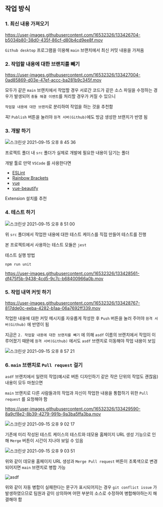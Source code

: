 ## 작업 방식

### 1. 최신 내용 가져오기

https://user-images.githubusercontent.com/16532326/133426704-b5034b80-38d0-435f-86cf-d80b4cd9ee8f.mov

`Github desktop` 프로그램을 이용해 `main` 브랜치에서 최신 커밋 내용을 가져옴

### 2. 작업할 내용에 대한 브랜치를 빼기

https://user-images.githubusercontent.com/16532326/133427004-0ad85869-d03e-47ef-accc-ba281b9c345f.mov

모두가 같은 `main` 브랜치에서 작업할 경우 서로간 코드가 같은 소스 파일을 수정하는 경우가 발생되어 `충돌 해결 이벤트`를 처리할 경우가 커질 수 있으니 

`작업할 내용에 대한 브랜치`로 분리하여 작업을 하는 것을 추천함

꼭! `Publish` 버튼을 눌러야 `원격 서버(Github)`에도 방금 생성한 브랜치가 반영 됨

### 3. 개발 하기

![스크린샷 2021-09-15 오후 8 45 36](https://user-images.githubusercontent.com/16532326/133427674-c4c6b6ee-18f1-4931-80f8-ac409a8fc414.png)

프로젝트 폴더 내 `src` 폴더가 실제로 개발에 필요한 내용이 담기는 폴더

개발 툴로 만약 `VSCode` 를 사용한다면

- [ESLint](https://marketplace.visualstudio.com/items?itemName=dbaeumer.vscode-eslint)
- [Rainbow Brackets](https://marketplace.visualstudio.com/items?itemName=2gua.rainbow-brackets)
- [vue](https://marketplace.visualstudio.com/items?itemName=jcbuisson.vue)
- [vue-beautify](https://marketplace.visualstudio.com/items?itemName=peakchen90.vue-beautify)

Extension 설치를 추천

### 4. 테스트 하기

![스크린샷 2021-09-15 오후 8 51 00](https://user-images.githubusercontent.com/16532326/133428299-3eb482cf-6306-4b41-b32d-95dbe71b426a.png)

위 `src` 폴더에서 작업한 내용에 대한 테스트 케이스를 직접 만들어 테스트를 진행

본 프로젝트에서 사용하는 테스트 모듈은 `jest`

테스트 실행 방법

```
npm run unit
```

https://user-images.githubusercontent.com/16532326/133428561-df475f5b-9438-4cd5-9c7c-b68400966a0b.mov

### 5. 작업 내역 커밋 하기

https://user-images.githubusercontent.com/16532326/133428767-817dde0c-eeba-4282-b1aa-06a7692ff339.mov

작업한 내용에 대한 커밋 메시지를 자유롭게 작성한 후 `Push` 버튼을 눌러 주어야 `원격 서버(Github)` 에 반영이 됨

지금은 `2. 작업할 내용에 대한 브랜치를 빼기` 에 의해 `asdf` 이름의 브랜치에서 작업이 이루어졌기 때문에 `원격 서버(Github)` 에서도 `asdf` 브랜치로 이동해야 작업 내용이 보임

![스크린샷 2021-09-15 오후 8 57 21](https://user-images.githubusercontent.com/16532326/133429119-58f21e73-2aa3-409f-9920-7340d7d6e27f.png)

### 6. `main` 브랜치로 `Pull request` 걸기

`asdf` 브랜치에서 일련의 작업(예시로 버튼 디자인하기 같은 작은 단위의 작업도 괜찮음) 내용이 모두 마쳤으면 

`main` 브랜치로 다른 사람들과의 작업과 자신이 작업한 내용을 통합하기 위한 `Pull request` 를 요청해야 함

https://user-images.githubusercontent.com/16532326/133429590-8a9cf8e2-8b39-4279-991b-9a3ba5ffa3ba.mov

![스크린샷 2021-09-15 오후 9 02 17](https://user-images.githubusercontent.com/16532326/133429779-d5ac1703-6c65-43f9-b331-84d0e993968a.png)

기존에 미리 작성된 테스트 케이스의 테스트와 데모용 홈페이지 URL 생성 기능으로 인해 `Merge` 버튼이 시간이 지나야 보일 수 있음

![스크린샷 2021-09-15 오후 9 03 51](https://user-images.githubusercontent.com/16532326/133429993-871b1a3b-1d6a-4692-b713-55d9b6f30efa.png)

위와 같이 데모용 홈페이지 URL 생성과 `Merge Pull request` 버튼이 초록색으로 변경되어지면 `main` 브랜치로 병합 가능

![asdf](https://images.velog.io/post-images/dooreplay/6a424fa0-e281-11e9-9cc9-c52279a372a5/image.png)

위와 같이 자동 병합이 실패한다는 문구가 표시되어지는 경우 `git conflict issue` 가 발생하였으므로 팀원과 같이 상의하며 어떤 부분의 소스로 수정하여 병합해야하는지 해결해야 함
